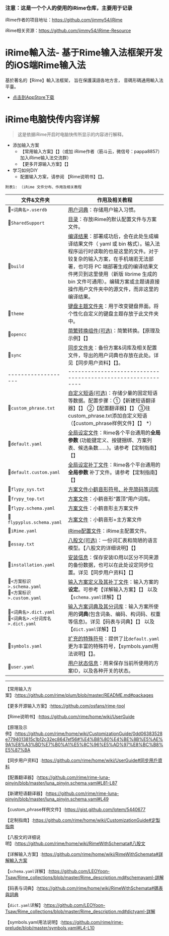 ### 注意：这是一个个人的使用的iRime仓库，主要用于记录

iRime作者的项目地址：https://github.com/jimmy54/iRime

iRime相关资源：https://github.com/jimmy54/iRime-Resource

# iRime輸入法-   基于Rime输入法框架开发的iOS端Rime输入法

基於著名的【Rime】輸入法框架，
旨在保護漢語各地方言，
音碼形碼通用輸入法平臺。

- [点击到AppStore下载](https://itunes.apple.com/cn/app/irime输入法/id1142623977?mt=8)


# iRime电脑快传内容详解

> 这是依据iRime开启时电脑快传所显示的内容进行解释。


- 添加输入方案  
  - 【常用输入方案】【】（或加 iRime作者（筋斗云，微信号：pappa8857）加入iRime输入法交流群）  
  - 【更多开源输入方案】【】  
- 学习如何DIY
  - 配置输入方案，请参阅 【Rime说明书】【】。

`附表1: （iRime 文件分布、作用及相关教程`  

| 文件&文件夹                                                  | 作用及相关教程                                               |
| ------------------------------------------------------------ | ------------------------------------------------------------ |
| :file_folder:`<词典名>.userdb`                               | <u>用户词典</u>：存储用户输入习惯。                          |
| :file_folder:`SharedSupport`                                 | <u>目录</u>：存放iRime的默认配置文件与方案文件。             |
| :file_folder:`build`                                         | <u>编译结果</u>：部署成功后，会在此处生成编译结果文件（ yaml 或 bin 格式）。输入法程序运行时读取的也是这里的文件。对于较复杂的输入方案，在手机端若无法部署，也可将 PC 端部署生成的编译结果文件拷贝到这里使用（新版 librime 生成的 bin 文件可通用）。编辑方案或主题请直接操作用户文件夹中的源文件，而非这里的编译结果。 |
| :file_folder:`theme`                                         | <u>键盘主题文件夹</u>：用于改变键盘界面。将个性化自定义的键盘主题存放于此文件夹中。 |
| :file_folder:`opencc`                                        | <u>简繁转换组件(可选)</u>：简繁转换。【原理及示例】【】      |
| :file_folder:`sync`                                          | <u>同步文件夹</u>：备份方案&词库及相关配置文件，导出的用户词典也存放在此处。详见【同步用户资料】【】。 |
| -------------------                                          | ------------------------------------------------------------ |
| :page_facing_up:`custom_phrase.txt`                          | <u>自定义短语(可选)</u>：存储少量的固定短语等数据。配置步骤：①【新建短语翻译器】【】 ②【配置翻译器】【】 ③往custom_phrase.txt添加自定义短语 （【custom_phrase样例文件】【】 *） |
| :page_facing_up:`default.yaml`                               | <u>全局设定文件</u>：Rime各个平台通用的**全局参数** (功能键定义、按键捆绑、方案列表、候选条数……)。请参考【定制指南】【】 |
| :page_facing_up:`default.custom.yaml`                        | <u>全局设定补丁文件</u>：Rime各个平台通用的**全局参数** 补丁文件。请参考【定制指南】【】 |
| :page_facing_up:`flypy_sys.txt`                              | <u>方案文件<u>小鹤音形符号、补充简码等词库                   |
| :page_facing_up:`frypy_top.txt`                              | <u>方案文件</u>：小鹤音形“置顶”用户词库。                    |
| :page_facing_up:`flypy.schema.yaml`                          | <u>方案文件</u>：小鹤音形主方案文件                          |
| :page_facing_up:`flypyplus.schema.yaml`                      | <u>方案文件</u>：小鹤音形+主方案文件                         |
| :page_facing_up:`iRime.yaml`                                 | <u>iRime配置文件</u>：iRime主配置文件。                      |
| :page_facing_up:`essay.txt`                                  | <u>八股文(可选)</u>：一份词汇表和简陋的语言模型。【八股文的详细说明】【】 |
| :page_facing_up:`installation.yaml`                          | <u>安装信息</u>：保存安装ID用以区分不同来源的备份数据，也可以在此处设定同步位置。详见【同步用户资料】【】 |
| :page_facing_up:`<方案标识>.schema.yaml`<br>:page_facing_up:`<方案标识>.custom.yaml ` | <u>输入方案定义及其补丁文件</u>：输入方案的**设定**。可参考【详解输入方案】【】 以及 【`schema.yaml`详解】【】 |
| :page_facing_up:`<词典名>.dict.yaml`<br>:page_facing_up:`<词典名>.<分词库名>.dict.yaml` | <u>输入方案词典及其分词库</u>：输入方案所使用的**词典**(包含词条、编码、构词码、权重等信息)。详见【码表与词典】【】 以及 【`dict.yaml`详解】【】 |
| :page_facing_up:`symbols.yaml`                               | <u>扩充的特殊符号</u>：提供了比`default.yaml`更为丰富的特殊符号，【symbols.yaml用法说明】【】。 |
| :page_facing_up:`user.yaml`                                  | <u>用户状态信息</u>：用来保存当前所使用的方案ID，以及各种开关的状态。 |





-------------------------------------------------------------------------------------------------------------------------------------------------------------------------------------------------------------

【常用输入方案】:https://github.com/rime/plum/blob/master/README.md#packages
 
【更多开源输入方案】:https://github.com/osfans/rime-tool
 
【Rime说明书】:https://github.com/rime/home/wiki/UserGuide
 

【原理及示例】:https://github.com/rime/home/wiki/CustomizationGuide/0dd06383528e7794013815c1b12c32ec8647ef56#%E4%B8%80%E4%BE%8B%E5%AE%9A%E8%A3%BD%E7%B0%A1%E5%8C%96%E5%AD%97%E8%BC%B8%E5%87%BA
  
【同步用户资料】:https://github.com/rime/home/wiki/UserGuide#同步用戶資料
  
【配置翻译器】:https://github.com/rime/rime-luna-pinyin/blob/master/luna_pinyin.schema.yaml#L81-L87
  
【新建短语翻译器】:https://github.com/rime/rime-luna-pinyin/blob/master/luna_pinyin.schema.yaml#L49
  
【custom_phrase样例文件】:https://gist.github.com/lotem/5440677
  
【定制指南】:https://github.com/rime/home/wiki/CustomizationGuide#定製指南
  
【八股文的详细说明】:https://github.com/rime/home/wiki/RimeWithSchemata#八股文
  
【详解输入方案】:https://github.com/rime/home/wiki/RimeWithSchemata#詳解輸入方案
  
【`schema.yaml`详解】:https://github.com/LEOYoon-Tsaw/Rime_collections/blob/master/Rime_description.md#schemayaml-詳解
  
【码表与词典】:https://github.com/rime/home/wiki/RimeWithSchemata#碼表與詞典
  
【`dict.yaml`详解】:https://github.com/LEOYoon-Tsaw/Rime_collections/blob/master/Rime_description.md#dictyaml-詳解
  
【symbols.yaml用法说明】:https://github.com/rime/rime-prelude/blob/master/symbols.yaml#L4-L10
